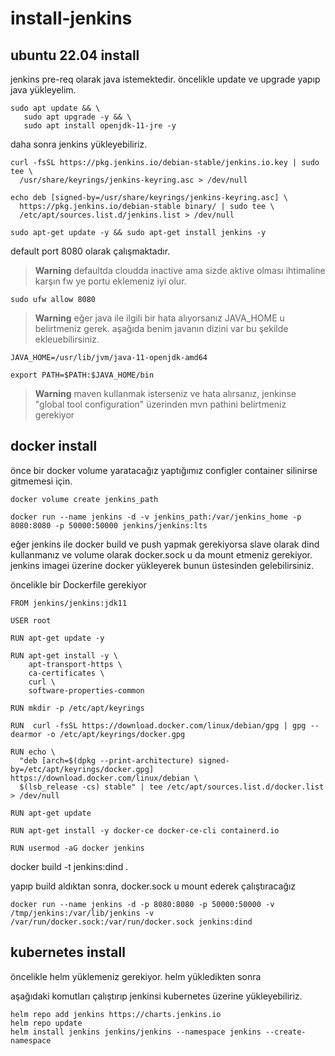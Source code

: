 # install-jenkins

## ubuntu 22.04 install

jenkins pre-req olarak java istemektedir. öncelikle update ve upgrade yapıp java yükleyelim.

```
sudo apt update && \
   sudo apt upgrade -y && \
   sudo apt install openjdk-11-jre -y
```

daha sonra jenkins yükleyebiliriz.

```
curl -fsSL https://pkg.jenkins.io/debian-stable/jenkins.io.key | sudo tee \
  /usr/share/keyrings/jenkins-keyring.asc > /dev/null
  
echo deb [signed-by=/usr/share/keyrings/jenkins-keyring.asc] \
  https://pkg.jenkins.io/debian-stable binary/ | sudo tee \
  /etc/apt/sources.list.d/jenkins.list > /dev/null
  
sudo apt-get update -y && sudo apt-get install jenkins -y
```

default port 8080 olarak çalışmaktadır.

> **Warning**  defaultda cloudda inactive ama sizde aktive olması ihtimaline karşın fw ye portu eklemeniz iyi olur.

```
sudo ufw allow 8080
```


> **Warning**  eğer java ile ilgili bir hata alıyorsanız JAVA_HOME u belirtmeniz gerek. aşağıda benim javanın dizini var bu şekilde ekleuebilirsiniz.

```
JAVA_HOME=/usr/lib/jvm/java-11-openjdk-amd64

export PATH=$PATH:$JAVA_HOME/bin
```

> **Warning**  maven kullanmak isterseniz ve hata alırsanız, jenkinse "global tool configuration" üzerinden mvn pathini belirtmeniz gerekiyor

## docker install

önce bir docker volume yaratacağız yaptığımız configler container silinirse gitmemesi için.

```
docker volume create jenkins_path

docker run --name jenkins -d -v jenkins_path:/var/jenkins_home -p 8080:8080 -p 50000:50000 jenkins/jenkins:lts
```

eğer jenkins ile docker build ve push yapmak gerekiyorsa slave olarak dind kullanmanız ve volume olarak docker.sock u da mount etmeniz gerekiyor. jenkins imagei üzerine docker yükleyerek bunun üstesinden gelebilirsiniz.

öncelikle bir Dockerfile gerekiyor

```
FROM jenkins/jenkins:jdk11
 
USER root

RUN apt-get update -y

RUN apt-get install -y \
    apt-transport-https \
    ca-certificates \
    curl \
    software-properties-common

RUN mkdir -p /etc/apt/keyrings

RUN  curl -fsSL https://download.docker.com/linux/debian/gpg | gpg --dearmor -o /etc/apt/keyrings/docker.gpg

RUN echo \
  "deb [arch=$(dpkg --print-architecture) signed-by=/etc/apt/keyrings/docker.gpg] https://download.docker.com/linux/debian \
  $(lsb_release -cs) stable" | tee /etc/apt/sources.list.d/docker.list > /dev/null

RUN apt-get update

RUN apt-get install -y docker-ce docker-ce-cli containerd.io 

RUN usermod -aG docker jenkins
```

docker build -t jenkins:dind .

yapıp build aldıktan sonra, docker.sock u mount ederek çalıştıracağız

```
docker run --name jenkins -d -p 8080:8080 -p 50000:50000 -v /tmp/jenkins:/var/lib/jenkins -v /var/run/docker.sock:/var/run/docker.sock jenkins:dind
```

## kubernetes install

öncelikle helm yüklemeniz gerekiyor. helm yükledikten sonra

aşağıdaki komutları çalıştırıp jenkinsi kubernetes üzerine yükleyebiliriz.

```
helm repo add jenkins https://charts.jenkins.io
helm repo update
helm install jenkins jenkins/jenkins --namespace jenkins --create-namespace
```
